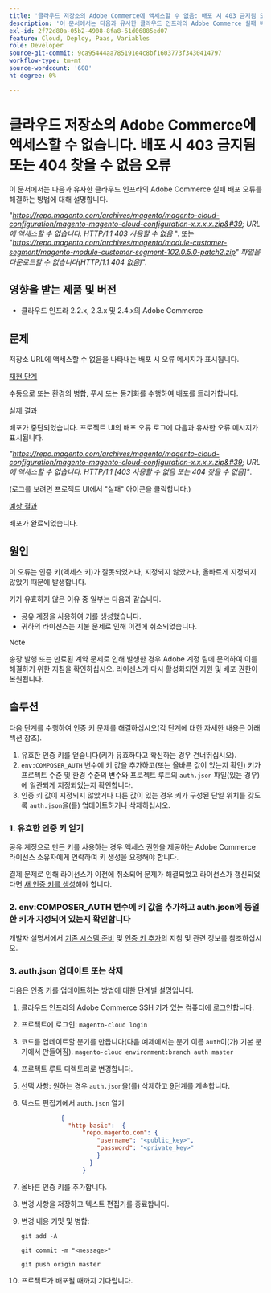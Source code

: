 ```yaml
---
title: '클라우드 저장소의 Adobe Commerce에 액세스할 수 없음: 배포 시 403 금지됨 또는 404 찾을 수 없음 오류'
description: '이 문서에서는 다음과 유사한 클라우드 인프라의 Adobe Commerce 실패 배포 오류를 해결하는 방법에 대해 설명합니다.'
exl-id: 2f72d80a-05b2-4908-8fa8-61d06885ed07
feature: Cloud, Deploy, Paas, Variables
role: Developer
source-git-commit: 9ca95444aa785191e4c8bf1603773f3430414797
workflow-type: tm+mt
source-wordcount: '608'
ht-degree: 0%

---
```


# 클라우드 저장소의 Adobe Commerce에 액세스할 수 없습니다. 배포 시 403 금지됨 또는 404 찾을 수 없음 오류

이 문서에서는 다음과 유사한 클라우드 인프라의 Adobe Commerce 실패 배포 오류를 해결하는 방법에 대해 설명합니다.

&quot;*https://repo.magento.com/archives/magento/magento-cloud-configuration/magento-magento-cloud-configuration-x.x.x.x.zip&#39; URL에 액세스할 수 없습니다. HTTP/1.1 403 사용할 수 없음* &quot;. 또는 &quot;*https://repo.magento.com/archives/magento/module-customer-segment/magento-module-customer-segment-102.0.5.0-patch2.zip&quot; 파일을 다운로드할 수 없습니다(HTTP/1.1 404 없음)*&quot;.

## 영향을 받는 제품 및 버전

* 클라우드 인프라 2.2.x, 2.3.x 및 2.4.x의 Adobe Commerce

## 문제

저장소 URL에 액세스할 수 없음을 나타내는 배포 시 오류 메시지가 표시됩니다.

<u>재현 단계</u>

수동으로 또는 환경의 병합, 푸시 또는 동기화를 수행하여 배포를 트리거합니다.

<u>실제 결과</u>

배포가 중단되었습니다. 프로젝트 UI의 배포 오류 로그에 다음과 유사한 오류 메시지가 표시됩니다.

*&quot;https://repo.magento.com/archives/magento/magento-cloud-configuration/magento-magento-cloud-configuration-x.x.x.x.zip&#39; URL에 액세스할 수 없습니다. HTTP/1.1 \[403 사용할 수 없음 또는 404 찾을 수 없음\]&quot;*.

(로그를 보려면 프로젝트 UI에서 &quot;실패&quot; 아이콘을 클릭합니다.)

<u>예상 결과</u>

배포가 완료되었습니다.

## 원인

이 오류는 인증 키(액세스 키)가 잘못되었거나, 지정되지 않았거나, 올바르게 지정되지 않았기 때문에 발생합니다.

키가 유효하지 않은 이유 중 일부는 다음과 같습니다.

* 공유 계정을 사용하여 키를 생성했습니다.
* 귀하의 라이선스는 지불 문제로 인해 이전에 취소되었습니다.

>[!NOTE]
>
>송장 발행 또는 만료된 계약 문제로 인해 발생한 경우 Adobe 계정 팀에 문의하여 이를 해결하기 위한 지침을 확인하십시오. 라이센스가 다시 활성화되면 지원 및 배포 권한이 복원됩니다.

## 솔루션

다음 단계를 수행하여 인증 키 문제를 해결하십시오(각 단계에 대한 자세한 내용은 아래 섹션 참조).

1. 유효한 인증 키를 얻습니다(키가 유효하다고 확신하는 경우 건너뛰십시오).
1. `env:COMPOSER_AUTH` 변수에 키 값을 추가하고(또는 올바른 값이 있는지 확인) 키가 프로젝트 수준 및 환경 수준의 변수와 프로젝트 루트의 `auth.json` 파일(있는 경우)에 일관되게 지정되었는지 확인합니다.
1. 인증 키 값이 지정되지 않았거나 다른 값이 있는 경우 키가 구성된 단일 위치를 갖도록 `auth.json`을(를) 업데이트하거나 삭제하십시오.

### 1. 유효한 인증 키 얻기

공유 계정으로 만든 키를 사용하는 경우 액세스 권한을 제공하는 Adobe Commerce 라이선스 소유자에게 연락하여 키 생성을 요청해야 합니다.

결제 문제로 인해 라이선스가 이전에 취소되어 문제가 해결되었고 라이선스가 갱신되었다면 [새 인증 키를 생성](https://experienceleague.adobe.com/docs/commerce-operations/installation-guide/prerequisites/authentication-keys.html)해야 합니다.

### 2. env:COMPOSER\_AUTH 변수에 키 값을 추가하고 auth.json에 동일한 키가 지정되어 있는지 확인합니다

개발자 설명서에서 [기존 시스템 준비](https://devdocs.magento.com/cloud/setup/first-time-setup-import-prepare.html#auth-json) 및 [인증 키 추가](https://devdocs.magento.com/cloud/setup/first-time-setup-import-prepare.html#add-authentication-keys)의 지침 및 관련 정보를 참조하십시오.

### 3. auth.json 업데이트 또는 삭제

다음은 인증 키를 업데이트하는 방법에 대한 단계별 설명입니다.

1. 클라우드 인프라의 Adobe Commerce SSH 키가 있는 컴퓨터에 로그인합니다.
1. 프로젝트에 로그인: `magento-cloud login`
1. 코드를 업데이트할 분기를 만듭니다(다음 예제에서는 분기 이름 `auth`이(가) 기본 분기에서 만들어짐).     `magento-cloud environment:branch auth master`
1. 프로젝트 루트 디렉토리로 변경합니다.
1. 선택 사항: 원하는 경우 `auth.json`을(를) 삭제하고 [9](#step9)단계를 계속합니다.
1. 텍스트 편집기에서 `auth.json` 열기

   ```json
              {
                "http-basic":  {
                    "repo.magento.com": {
                        "username": "<public_key>",
                        "password": "<private_key>"
                        }
                      }
                    }
   ```

1. 올바른 인증 키를 추가합니다.
1. 변경 사항을 저장하고 텍스트 편집기를 종료합니다.
1. 변경 내용 커밋 및 병합:

   `git add -A`

   `git commit -m "<message>"`

   `git push origin master`
1. 프로젝트가 배포될 때까지 기다립니다.
